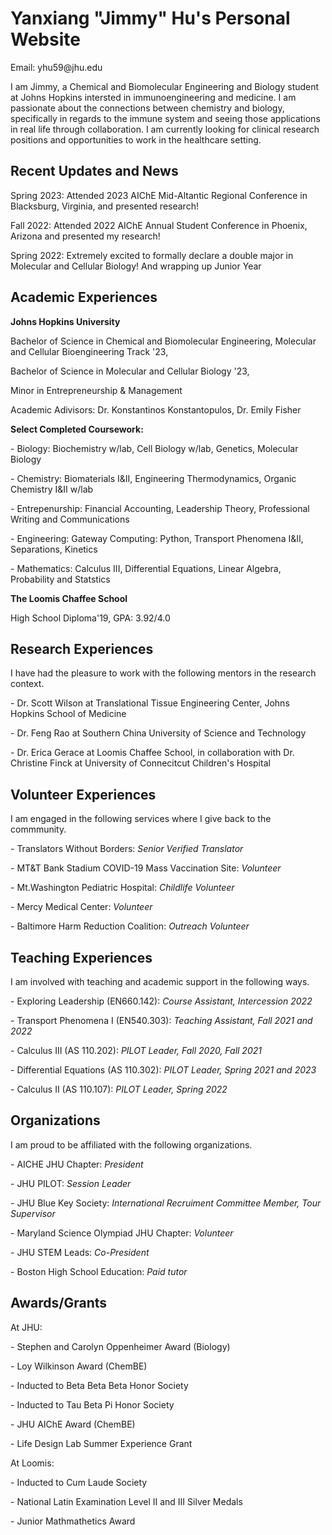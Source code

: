 
<html>
<h1>Yanxiang "Jimmy" Hu's Personal Website</h1>
  <p> Email: yhu59@jhu.edu</p>
  <p> I am Jimmy, a Chemical and Biomolecular Engineering and Biology student at Johns Hopkins intersted in immunoengineering and medicine. I am passionate about the connections between chemistry and biology, specifically in regards to the immune system and seeing those applications in real life through collaboration. I am currently looking for clinical research positions and opportunities to work in the healthcare setting.</p>
  
<h2>Recent Updates and News </h2>
  <p> Spring 2023: Attended 2023 AIChE Mid-Altantic Regional Conference in Blacksburg, Virginia, and presented research! </p>
  <p> Fall 2022: Attended 2022 AIChE Annual Student Conference in Phoenix, Arizona and presented my research!</p>
  <p> Spring 2022: Extremely excited to formally declare a double major in Molecular and Cellular Biology! And wrapping up Junior Year</p>
  
  
<h2>Academic Experiences </h2>
  <p><b> Johns Hopkins University </b> </p>
  <p> Bachelor of Science in Chemical and Biomolecular Engineering, Molecular and Cellular Bioengineering Track '23, </p>
  <p> Bachelor of Science in Molecular and Cellular Biology '23, </p>
  <p> Minor in Entrepreneurship & Management </p>
  <p> Academic Adivisors: Dr. Konstantinos Konstantopulos, Dr. Emily Fisher </p>
  <p></p>
  <p> <b>Select Completed Coursework:</b></p>
  <p>         - Biology: Biochemistry w/lab, Cell Biology w/lab, Genetics, Molecular Biology </p>
  <p>         - Chemistry: Biomaterials I&II, Engineering Thermodynamics, Organic Chemistry I&II w/lab </p>
  <p>         - Entrepenurship: Financial Accounting, Leadership Theory, Professional Writing and Communications </p>
  <p>         - Engineering: Gateway Computing: Python, Transport Phenomena I&II, Separations, Kinetics </p>
  <p>         - Mathematics: Calculus III, Differential Equations, Linear Algebra, Probability and Statstics</p>
  
  <p><b> The Loomis Chaffee School </b> </p>
  <p> High School Diploma'19, GPA: 3.92/4.0 </p>
  <p> </p>
 
<h2>Research Experiences </h2>
  <p> I have had the pleasure to work with the following mentors in the research context. </p>
  <p> - Dr. Scott Wilson at Translational Tissue Engineering Center, Johns Hopkins School of Medicine </p>
  <p> - Dr. Feng Rao at Southern China University of Science and Technology </p>
  <p> - Dr. Erica Gerace at Loomis Chaffee School, in collaboration with Dr. Christine Finck at University of Connecitcut Children's Hospital  </p>
  
<h2>Volunteer Experiences </h2>
  <p> I am engaged in the following services where I give back to the commmunity. </p>
  <p> - Translators Without Borders: <i>Senior Verified Translator</i> </p>
  <p> - MT&T Bank Stadium COVID-19 Mass Vaccination Site: <i>Volunteer</i> </p>
  <p> - Mt.Washington Pediatric Hospital: <i>Childlife Volunteer </i> </p>
  <p> - Mercy Medical Center: <i>Volunteer </i> </p>
  <p> - Baltimore Harm Reduction Coalition: <i> Outreach Volunteer </i></p>
 
<h2>Teaching Experiences </h2>
  <p> I am involved with teaching and academic support in the following ways. </p>
  <p> - Exploring Leadership (EN660.142): <i>Course Assistant, Intercession 2022 </i> </p>
  <p> - Transport Phenomena I (EN540.303): <i>Teaching Assistant, Fall 2021 and 2022 </i> </p>
  <p> - Calculus III (AS 110.202): <i>PILOT Leader, Fall 2020, Fall 2021 </i></p>
  <p> - Differential Equations (AS 110.302): <i>PILOT Leader, Spring 2021 and 2023 </i></p>
  <p> - Calculus II (AS 110.107): <i>PILOT Leader, Spring 2022 </i></p>
  
<h2> Organizations </h2>
<p> I am proud to be affiliated with the following organizations. </p>
  <p> - AICHE JHU Chapter: <i>President</i> </p>
  <p> - JHU PILOT: <i>Session Leader </i></p>
  <p> - JHU Blue Key Society: <i>International Recruiment Committee Member, Tour Supervisor </i> </p>
  <p> - Maryland Science Olympiad JHU Chapter: <i> Volunteer </i> </p>
  <p> - JHU STEM Leads: <i> Co-President </i> </p>
  <p> - Boston High School Education: <i> Paid tutor </i> </p>

<h2> Awards/Grants </h2>
  <p> At JHU: </p> 
  <p>     - Stephen and Carolyn Oppenheimer Award (Biology) </p>
  <p>     - Loy Wilkinson Award (ChemBE) </p>
  <p>     - Inducted to Beta Beta Beta Honor Society </p>
  <p>     - Inducted to Tau Beta Pi Honor Society </p>
  <p>     - JHU AIChE Award (ChemBE) </p>
  <p>     - Life Design Lab Summer Experience Grant </p>
  
  <p> At Loomis: </p> 
  <p>     - Inducted to Cum Laude Society </p>
  <p>     - National Latin Examination Level II and III Silver Medals </p>
  <p>     - Junior Mathmathetics Award </p>
    

